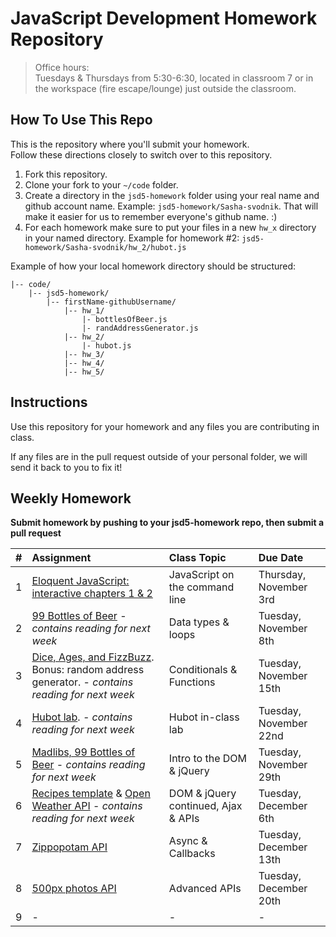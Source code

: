 JavaScript Development Homework Repository
=============================

> Office hours:<br>
Tuesdays & Thursdays from 5:30-6:30, located in classroom 7 or in the workspace (fire escape/lounge) just outside the classroom.

How To Use This Repo
-----------------------

This is the repository where you'll submit your homework.    
Follow these directions closely to switch over to this repository.

1. Fork this repository.
2. Clone your fork to your ```~/code``` folder.
3. Create a directory in the ```jsd5-homework``` folder using your real name and github account name. Example: ```jsd5-homework/Sasha-svodnik```. That will make it easier for us to remember everyone's github name. :)
4. For each homework make sure to put your files in a new `hw_x` directory in your named directory. Example for homework #2: `jsd5-homework/Sasha-svodnik/hw_2/hubot.js`

Example of how your local homework directory should be structured:


    |-- code/   
        |-- jsd5-homework/
            |-- firstName-githubUsername/
                |-- hw_1/
                    |- bottlesOfBeer.js
                    |- randAddressGenerator.js
                |-- hw_2/
                    |- hubot.js
                |-- hw_3/
                |-- hw_4/
                |-- hw_5/


Instructions
-------------

Use this repository for your homework and any files you are contributing in class.

If any files are in the pull request outside of your personal folder, we will send it back to you to fix it!

Weekly Homework
----------------

**Submit homework by pushing to your jsd5-homework repo, then submit a pull request**

 \#       | Assignment | Class Topic | Due Date
 :------: | :--------- | :---------- | :-------
 1 | [Eloquent JavaScript: interactive chapters 1 & 2](https://github.com/svodnik/sfjs5/tree/master/01-command-line-JS) | JavaScript on the command line | Thursday, November 3rd
 2 | [99 Bottles of Beer](https://github.com/svodnik/sfjs5/tree/master/02-data-types-loops) - _contains reading for next week_ | Data types & loops | Tuesday, November 8th
 3 | [Dice, Ages, and FizzBuzz](https://github.com/svodnik/sfjs5/tree/master/03-conditionals-functions). Bonus: random address generator. - _contains reading for next week_ | Conditionals & Functions | Tuesday, November 15th
 4 | [Hubot lab](https://github.com/svodnik/sfjs5/tree/master/05-slackbot-lab). _- contains reading for next week_ | Hubot in-class lab | Tuesday, November 22nd
 5 | [Madlibs, 99 Bottles of Beer](https://github.com/svodnik/sfjs5/tree/master/07-dom-jquery-intro) - _contains reading for next week_ | Intro to the DOM & jQuery | Tuesday, November 29th
 6 | [Recipes template](https://github.com/svodnik/sfjs5/tree/master/08-dom-jquery-cont) & [Open Weather API](https://github.com/svodnik/sfjs5/tree/master/09-ajax-apis) - _contains reading for next week_ | DOM & jQuery continued, Ajax & APIs | Tuesday, December 6th
 7 | [Zippopotam API](https://github.com/svodnik/sfjs5/tree/master/10-async-callbacks) | Async & Callbacks | Tuesday, December 13th
 8 | [500px photos API](https://github.com/svodnik/sfjs5/tree/master/11-advanced-apis) | Advanced APIs | Tuesday, December 20th
 9 | - | - | -
